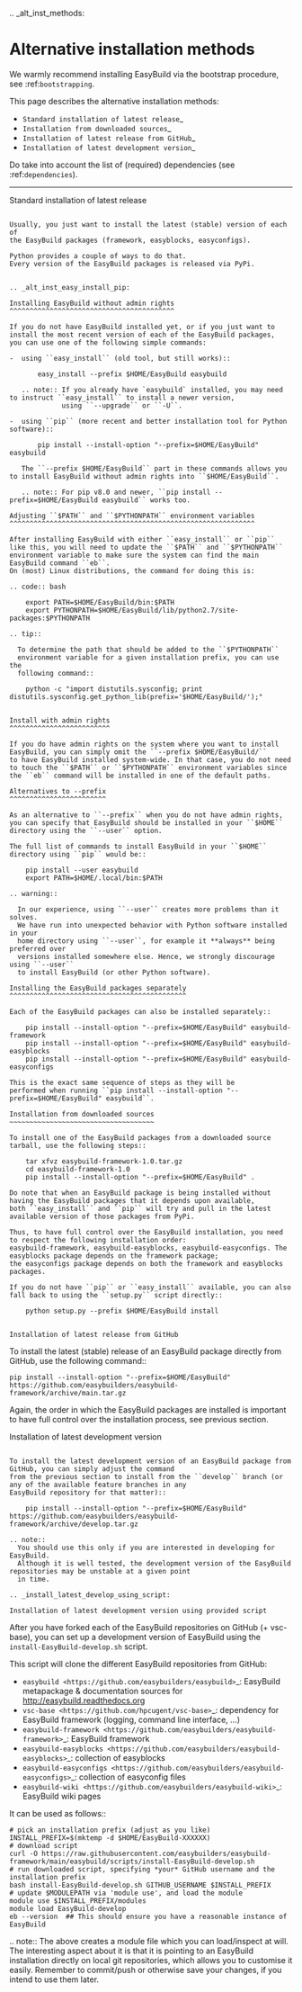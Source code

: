 .. _alt_inst_methods:

Alternative installation methods
================================

We warmly recommend installing EasyBuild via the bootstrap procedure, see :ref:`bootstrapping`.

This page describes the alternative installation methods:

*  `Standard installation of latest release`_
*  `Installation from downloaded sources`_
*  `Installation of latest release from GitHub`_
*  `Installation of latest development version`_

Do take into account the list of (required) dependencies (see :ref:`dependencies`).

--------------


Standard installation of latest release
~~~~~~~~~~~~~~~~~~~~~~~~~~~~~~~~~~~~~~~

Usually, you just want to install the latest (stable) version of each of
the EasyBuild packages (framework, easyblocks, easyconfigs).

Python provides a couple of ways to do that.
Every version of the EasyBuild packages is released via PyPi.


.. _alt_inst_easy_install_pip:

Installing EasyBuild without admin rights
^^^^^^^^^^^^^^^^^^^^^^^^^^^^^^^^^^^^^^^^^

If you do not have EasyBuild installed yet, or if you just want to
install the most recent version of each of the EasyBuild packages,
you can use one of the following simple commands:

-  using ``easy_install`` (old tool, but still works)::

       easy_install --prefix $HOME/EasyBuild easybuild

   .. note:: If you already have `easybuild` installed, you may need to instruct ``easy_install`` to install a newer version,
             using ``--upgrade`` or ``-U``.

-  using ``pip`` (more recent and better installation tool for Python software)::

       pip install --install-option "--prefix=$HOME/EasyBuild" easybuild

   The ``--prefix $HOME/EasyBuild`` part in these commands allows you to install EasyBuild without admin rights into ``$HOME/EasyBuild``.

   .. note:: For pip v8.0 and newer, ``pip install --prefix=$HOME/EasyBuild easybuild`` works too.

Adjusting ``$PATH`` and ``$PYTHONPATH`` environment variables
^^^^^^^^^^^^^^^^^^^^^^^^^^^^^^^^^^^^^^^^^^^^^^^^^^^^^^^^^^^^^

After installing EasyBuild with either ``easy_install`` or ``pip``
like this, you will need to update the ``$PATH`` and ``$PYTHONPATH``
environment variable to make sure the system can find the main EasyBuild command ``eb``.
On (most) Linux distributions, the command for doing this is:

.. code:: bash

    export PATH=$HOME/EasyBuild/bin:$PATH
    export PYTHONPATH=$HOME/EasyBuild/lib/python2.7/site-packages:$PYTHONPATH

.. tip::

  To determine the path that should be added to the ``$PYTHONPATH``
  environment variable for a given installation prefix, you can use the
  following command::

    python -c "import distutils.sysconfig; print distutils.sysconfig.get_python_lib(prefix='$HOME/EasyBuild/');"


Install with admin rights
^^^^^^^^^^^^^^^^^^^^^^^^^

If you do have admin rights on the system where you want to install
EasyBuild, you can simply omit the ``--prefix $HOME/EasyBuild/``
to have EasyBuild installed system-wide. In that case, you do not need
to touch the ``$PATH`` or ``$PYTHONPATH`` environment variables since
the ``eb`` command will be installed in one of the default paths.

Alternatives to --prefix
^^^^^^^^^^^^^^^^^^^^^^^^

As an alternative to ``--prefix`` when you do not have admin rights,
you can specify that EasyBuild should be installed in your ``$HOME``
directory using the ``--user`` option.

The full list of commands to install EasyBuild in your ``$HOME``
directory using ``pip`` would be::

    pip install --user easybuild
    export PATH=$HOME/.local/bin:$PATH

.. warning::

  In our experience, using ``--user`` creates more problems than it solves.
  We have run into unexpected behavior with Python software installed in your
  home directory using ``--user``, for example it **always** being preferred over
  versions installed somewhere else. Hence, we strongly discourage using ``--user``
  to install EasyBuild (or other Python software).

Installing the EasyBuild packages separately
^^^^^^^^^^^^^^^^^^^^^^^^^^^^^^^^^^^^^^^^^^^^

Each of the EasyBuild packages can also be installed separately::

    pip install --install-option "--prefix=$HOME/EasyBuild" easybuild-framework
    pip install --install-option "--prefix=$HOME/EasyBuild" easybuild-easyblocks
    pip install --install-option "--prefix=$HOME/EasyBuild" easybuild-easyconfigs

This is the exact same sequence of steps as they will be
performed when running ``pip install --install-option "--prefix=$HOME/EasyBuild" easybuild``.

Installation from downloaded sources
~~~~~~~~~~~~~~~~~~~~~~~~~~~~~~~~~~~~

To install one of the EasyBuild packages from a downloaded source
tarball, use the following steps::

    tar xfvz easybuild-framework-1.0.tar.gz
    cd easybuild-framework-1.0
    pip install --install-option "--prefix=$HOME/EasyBuild" .

Do note that when an EasyBuild package is being installed without
having the EasyBuild packages that it depends upon available,
both ``easy_install`` and ``pip`` will try and pull in the latest
available version of those packages from PyPi.

Thus, to have full control over the EasyBuild installation, you need
to respect the following installation order:
easybuild-framework, easybuild-easyblocks, easybuild-easyconfigs. The
easyblocks package depends on the framework package;
the easyconfigs package depends on both the framework and easyblocks packages.

If you do not have ``pip`` or ``easy_install`` available, you can also
fall back to using the ``setup.py`` script directly::

    python setup.py --prefix $HOME/EasyBuild install


Installation of latest release from GitHub
~~~~~~~~~~~~~~~~~~~~~~~~~~~~~~~~~~~~~~~~~~

To install the latest (stable) release of an EasyBuild package directly
from GitHub, use the following command::

    pip install --install-option "--prefix=$HOME/EasyBuild" https://github.com/easybuilders/easybuild-framework/archive/main.tar.gz

Again, the order in which the EasyBuild packages are installed is
important to have full control over the installation process, see
previous section.

Installation of latest development version
~~~~~~~~~~~~~~~~~~~~~~~~~~~~~~~~~~~~~~~~~~

To install the latest development version of an EasyBuild package from
GitHub, you can simply adjust the command
from the previous section to install from the ``develop`` branch (or
any of the available feature branches in any
EasyBuild repository for that matter)::

    pip install --install-option "--prefix=$HOME/EasyBuild" https://github.com/easybuilders/easybuild-framework/archive/develop.tar.gz

.. note::
  You should use this only if you are interested in developing for EasyBuild.
  Although it is well tested, the development version of the EasyBuild repositories may be unstable at a given point
  in time.

.. _install_latest_develop_using_script:

Installation of latest development version using provided script
~~~~~~~~~~~~~~~~~~~~~~~~~~~~~~~~~~~~~~~~~~~~~~~~~~~~~~~~~~~~~~~~

After you have forked each of the EasyBuild repositories on GitHub (+ vsc-base), you can set up a development version
of EasyBuild using the ``install-EasyBuild-develop.sh`` script.

This script will clone the different EasyBuild repositories from GitHub:

 * `easybuild <https://github.com/easybuilders/easybuild>`_:
   EasyBuild metapackage & documentation sources for http://easybuild.readthedocs.org
 * `vsc-base <https://github.com/hpcugent/vsc-base>`_:
   dependency for EasyBuild framework (logging, command line interface, ...)
 * `easybuild-framework <https://github.com/easybuilders/easybuild-framework>`_:
   EasyBuild framework
 * `easybuild-easyblocks <https://github.com/easybuilders/easybuild-easyblocks>`_:
   collection of easyblocks
 * `easybuild-easyconfigs <https://github.com/easybuilders/easybuild-easyconfigs>`_:
   collection of easyconfig files
 * `easybuild-wiki <https://github.com/easybuilders/easybuild-wiki>`_:
   EasyBuild wiki pages

It can be used as follows::

    # pick an installation prefix (adjust as you like)
    INSTALL_PREFIX=$(mktemp -d $HOME/EasyBuild-XXXXXX)
    # download script
    curl -O https://raw.githubusercontent.com/easybuilders/easybuild-framework/main/easybuild/scripts/install-EasyBuild-develop.sh
    # run downloaded script, specifying *your* GitHub username and the installation prefix
    bash install-EasyBuild-develop.sh GITHUB_USERNAME $INSTALL_PREFIX
    # update $MODULEPATH via 'module use', and load the module
    module use $INSTALL_PREFIX/modules
    module load EasyBuild-develop
    eb --version  ## This should ensure you have a reasonable instance of EasyBuild

.. note:: The above creates a module file which you can load/inspect at will.
  The interesting aspect about it is that it is pointing to an EasyBuild
  installation directly on local git repositories, which allows you to
  customise it easily. Remember to commit/push or otherwise save your changes,
  if you intend to use them later.
